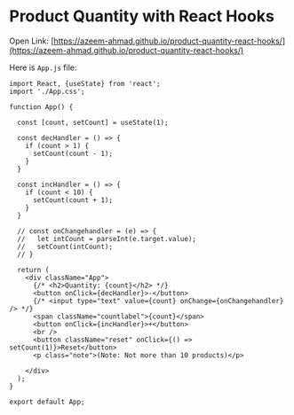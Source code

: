 # Product Quantity with React Hooks
Open Link: [https://azeem-ahmad.github.io/product-quantity-react-hooks/](https://azeem-ahmad.github.io/product-quantity-react-hooks/)

Here is `App.js` file:
```
import React, {useState} from 'react';
import './App.css';

function App() {

  const [count, setCount] = useState(1);

  const decHandler = () => {
    if (count > 1) {
      setCount(count - 1);
    }
  }

  const incHandler = () => {
    if (count < 10) {
      setCount(count + 1);
    }
  }

  // const onChangehandler = (e) => {
  //   let intCount = parseInt(e.target.value); 
  //   setCount(intCount);
  // } 

  return (
    <div className="App">
      {/* <h2>Quantity: {count}</h2> */}
      <button onClick={decHandler}>-</button>
      {/* <input type="text" value={count} onChange={onChangehandler} /> */}
      <span className="countlabel">{count}</span>
      <button onClick={incHandler}>+</button>
      <br />
      <button className="reset" onClick={() => setCount(1)}>Reset</button>
      <p class="note">(Note: Not more than 10 products)</p>

    </div>
  );
}

export default App;

```
